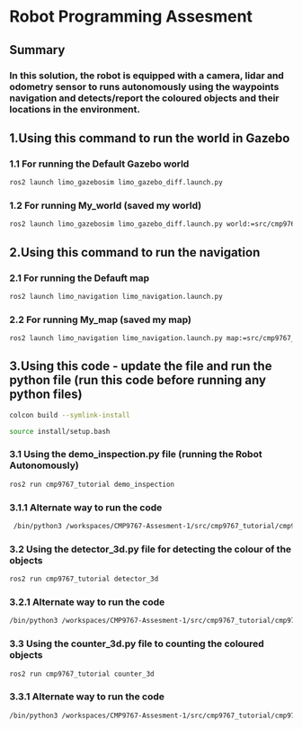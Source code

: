 # Robot Programming Assesment 
## Summary
### In this solution, the robot is equipped with a camera, lidar and odometry sensor to runs autonomously using the waypoints navigation and detects/report the coloured objects and their locations in the environment.

## 1.Using this command to run the world in Gazebo
### 1.1 For running the Default Gazebo world 
```bash
ros2 launch limo_gazebosim limo_gazebo_diff.launch.py
```
### 1.2 For running My_world (saved my world)
```bash
ros2 launch limo_gazebosim limo_gazebo_diff.launch.py world:=src/cmp9767_tutorial/worlds/my_testworld.world
```

## 2.Using this command to run the navigation 
### 2.1 For running the Defauft map 
```bash
ros2 launch limo_navigation limo_navigation.launch.py
```
### 2.2 For running My_map (saved my map)
```bash
ros2 launch limo_navigation limo_navigation.launch.py map:=src/cmp9767_tutorial/maps/my_map.yaml use_sim_time:=true
```
## 3.Using this code - update the file and run the python file (run this code before running any python files)
```bash
colcon build --symlink-install
```
```bash
source install/setup.bash
```
### 3.1 Using the demo_inspection.py file (running the Robot Autonomously) 
```bash
ros2 run cmp9767_tutorial demo_inspection
```
### 3.1.1 Alternate  way to run the code 
```bash
 /bin/python3 /workspaces/CMP9767-Assesment-1/src/cmp9767_tutorial/cmp9767_tutorial/demo_inspection.py
 ```

### 3.2 Using the detector_3d.py file for detecting the colour of the objects
```bash
ros2 run cmp9767_tutorial detector_3d
```
### 3.2.1 Alternate  way to run the code 
```bash
/bin/python3 /workspaces/CMP9767-Assesment-1/src/cmp9767_tutorial/cmp9767_tutorial/detector_3d.py
```

### 3.3 Using the counter_3d.py file to counting the coloured objects
```bash
ros2 run cmp9767_tutorial counter_3d 
```
### 3.3.1 Alternate  way to run the code 
```bash
/bin/python3 /workspaces/CMP9767-Assesment-1/src/cmp9767_tutorial/cmp9767_tutorial/counter_3d.py
```
